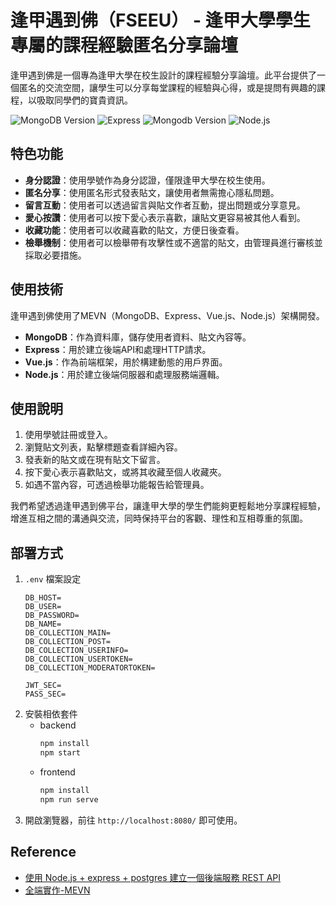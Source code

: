 # 逢甲遇到佛（FSEEU） - 逢甲大學學生專屬的課程經驗匿名分享論壇

逢甲遇到佛是一個專為逢甲大學在校生設計的課程經驗分享論壇。此平台提供了一個匿名的交流空間，讓學生可以分享每堂課程的經驗與心得，或是提問有興趣的課程，以吸取同學們的寶貴資訊。

![MongoDB Version](https://img.shields.io/badge/MongoDB-4EA94B?style=for-the-badge&logo=mongodb&logoColor=white)
![Express](https://img.shields.io/badge/Express.js-404D59?style=for-the-badge)
![Mongodb Version](https://img.shields.io/badge/Vue.js-35495E?style=for-the-badge&logo=vue.js&logoColor=4FC08D)
![Node.js](https://img.shields.io/badge/Node.js-43853D?style=for-the-badge&logo=node.js&logoColor=white)

## 特色功能
- **身分認證**：使用學號作為身分認證，僅限逢甲大學在校生使用。
- **匿名分享**：使用匿名形式發表貼文，讓使用者無需擔心隱私問題。
- **留言互動**：使用者可以透過留言與貼文作者互動，提出問題或分享意見。
- **愛心按讚**：使用者可以按下愛心表示喜歡，讓貼文更容易被其他人看到。
- **收藏功能**：使用者可以收藏喜歡的貼文，方便日後查看。
- **檢舉機制**：使用者可以檢舉帶有攻擊性或不適當的貼文，由管理員進行審核並採取必要措施。

## 使用技術
逢甲遇到佛使用了MEVN（MongoDB、Express、Vue.js、Node.js）架構開發。
- **MongoDB**：作為資料庫，儲存使用者資料、貼文內容等。
- **Express**：用於建立後端API和處理HTTP請求。
- **Vue.js**：作為前端框架，用於構建動態的用戶界面。
- **Node.js**：用於建立後端伺服器和處理服務端邏輯。

## 使用說明
1. 使用學號註冊或登入。
2. 瀏覽貼文列表，點擊標題查看詳細內容。
3. 發表新的貼文或在現有貼文下留言。
4. 按下愛心表示喜歡貼文，或將其收藏至個人收藏夾。
5. 如遇不當內容，可透過檢舉功能報告給管理員。

我們希望透過逢甲遇到佛平台，讓逢甲大學的學生們能夠更輕鬆地分享課程經驗，增進互相之間的溝通與交流，同時保持平台的客觀、理性和互相尊重的氛圍。

## 部署方式
1. `.env` 檔案設定
    ```
    DB_HOST=
    DB_USER=
    DB_PASSWORD=
    DB_NAME=
    DB_COLLECTION_MAIN=
    DB_COLLECTION_POST=
    DB_COLLECTION_USERINFO=
    DB_COLLECTION_USERTOKEN=
    DB_COLLECTION_MODERATORTOKEN=

    JWT_SEC=
    PASS_SEC=
    ```
2. 安裝相依套件
    - backend
        ```bash
        npm install
        npm start
        ```
    - frontend
        ```bash
        npm install
        npm run serve
        ```
3. 開啟瀏覽器，前往 `http://localhost:8080/` 即可使用。

## Reference
- [使用 Node.js + express + postgres 建立一個後端服務 REST API](https://calvinegs.github.io/posts/nodejs-restapi-postgres/)
- [全端實作-MEVN](https://jacychu.medium.com/全端實作-mevn-1cfb97edae38)
